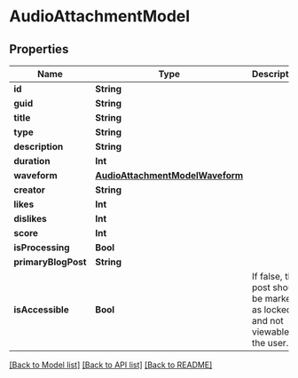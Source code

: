 # AudioAttachmentModel

## Properties
Name | Type | Description | Notes
------------ | ------------- | ------------- | -------------
**id** | **String** |  | 
**guid** | **String** |  | 
**title** | **String** |  | 
**type** | **String** |  | 
**description** | **String** |  | 
**duration** | **Int** |  | 
**waveform** | [**AudioAttachmentModelWaveform**](AudioAttachmentModelWaveform.md) |  | 
**creator** | **String** |  | 
**likes** | **Int** |  | 
**dislikes** | **Int** |  | 
**score** | **Int** |  | 
**isProcessing** | **Bool** |  | 
**primaryBlogPost** | **String** |  | 
**isAccessible** | **Bool** | If false, the post should be marked as locked and not viewable by the user. | 

[[Back to Model list]](../README.md#documentation-for-models) [[Back to API list]](../README.md#documentation-for-api-endpoints) [[Back to README]](../README.md)


